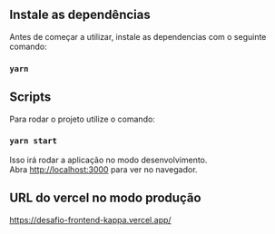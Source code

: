 ## Instale as dependências

Antes de começar a utilizar, instale as dependencias com o seguinte comando:

### `yarn`

## Scripts

Para rodar o projeto utilize o comando:

### `yarn start`

Isso irá rodar a aplicação no modo desenvolvimento.\
Abra [http://localhost:3000](http://localhost:3000) para ver no navegador.

## URL do vercel no modo produção

https://desafio-frontend-kappa.vercel.app/
